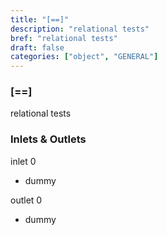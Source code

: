 ```yaml
---
title: "[==]"
description: "relational tests"
bref: "relational tests"
draft: false
categories: ["object", "GENERAL"]
---
```


### [==]

relational tests

### Inlets & Outlets

inlet 0

 - dummy

outlet 0

 - dummy
 
